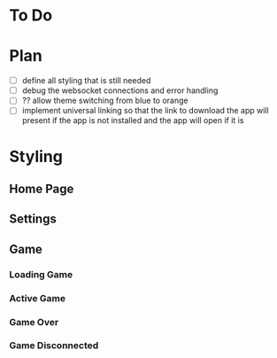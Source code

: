 # To Do

# Plan

- [ ] define all styling that is still needed
- [ ] debug the websocket connections and error handling
- [ ] ?? allow theme switching from blue to orange
- [ ] implement universal linking so that the link to download the app will present if the app is not installed and the app will open if it is

# Styling

## Home Page

## Settings

## Game

### Loading Game

### Active Game

### Game Over

### Game Disconnected

